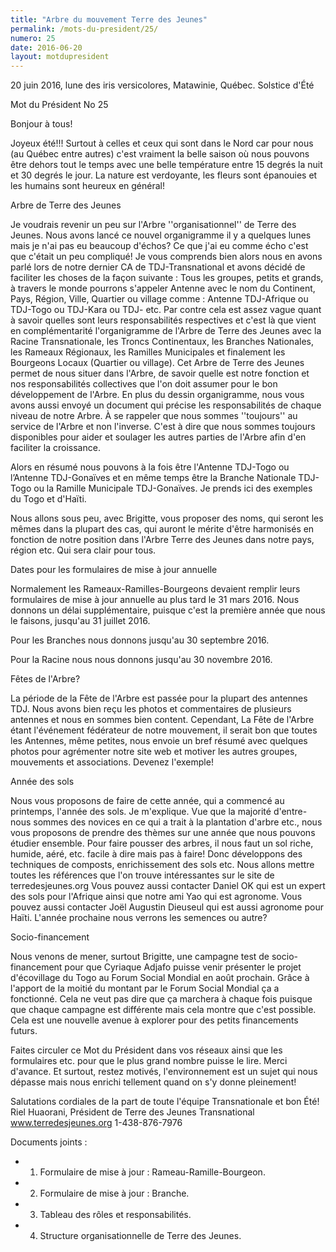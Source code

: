 ```yaml
---
title: "Arbre du mouvement Terre des Jeunes"
permalink: /mots-du-president/25/
numero: 25
date: 2016-06-20
layout: motdupresident
---
```

20 juin 2016, lune des iris versicolores, Matawinie, Québec.
Solstice d'Été

Mot du Président No 25

Bonjour à tous!

Joyeux été!!! Surtout à celles et ceux qui sont dans le Nord car pour nous (au Québec entre autres) c'est vraiment la belle saison où nous pouvons être dehors tout le temps avec une belle température entre 15 degrés la nuit et 30 degrés le jour. La nature est verdoyante, les fleurs sont épanouies et les humains sont heureux en général!

Arbre de Terre des Jeunes

Je voudrais revenir un peu sur l'Arbre ''organisationnel'' de Terre des Jeunes. Nous avons lancé ce nouvel organigramme il y a quelques lunes mais je n'ai pas eu beaucoup d'échos? Ce que j'ai eu comme écho c'est que c'était un peu compliqué! Je vous comprends bien alors nous en avons parlé lors de notre dernier CA de TDJ-Transnational et avons décidé de faciliter les choses de la façon suivante : Tous les groupes, petits et grands, à travers le monde pourrons s'appeler Antenne avec le nom du Continent, Pays, Région, Ville, Quartier ou village comme : Antenne TDJ-Afrique ou TDJ-Togo ou TDJ-Kara ou TDJ- etc. Par contre cela est assez vague quant à savoir quelles sont leurs responsabilités respectives et c'est là que vient en complémentarité l'organigramme de l'Arbre de Terre des Jeunes avec la Racine Transnationale, les Troncs Continentaux, les Branches Nationales, les Rameaux Régionaux, les Ramilles Municipales et finalement les Bourgeons Locaux (Quartier ou village). Cet Arbre de Terre des Jeunes permet de nous situer dans l'Arbre, de savoir quelle est notre fonction et nos responsabilités collectives que l'on doit assumer pour le bon développement de l'Arbre. En plus du dessin organigramme, nous vous avons aussi envoyé un document qui précise les responsabilités de chaque niveau de notre Arbre. À se rappeler que nous sommes ''toujours'' au service de l'Arbre et non l'inverse. C'est à dire que nous sommes toujours disponibles pour aider et soulager les autres parties de l'Arbre afin d'en faciliter la croissance.

Alors en résumé nous pouvons à la fois être l'Antenne TDJ-Togo ou l’Antenne TDJ-Gonaïves et en même temps être la Branche Nationale TDJ-Togo ou la Ramille Municipale TDJ-Gonaïves. Je prends ici des exemples du Togo et d'Haïti.

Nous allons sous peu, avec Brigitte, vous proposer des noms, qui seront les mêmes dans la plupart des cas, qui auront le mérite d'être harmonisés en fonction de notre position dans l'Arbre Terre des Jeunes dans notre pays, région etc. Qui sera clair pour tous.

Dates pour les formulaires de mise à jour annuelle

Normalement les Rameaux-Ramilles-Bourgeons devaient remplir leurs formulaires de mise à jour annuelle au plus tard le 31 mars 2016. Nous donnons un délai supplémentaire, puisque c'est la première année que nous le faisons, jusqu'au 31 juillet 2016.

Pour les Branches nous donnons jusqu'au 30 septembre 2016.

Pour la Racine nous nous donnons jusqu'au 30 novembre 2016.

Fêtes de l'Arbre?

La période de la Fête de l'Arbre est passée pour la plupart des antennes TDJ. Nous avons bien reçu les photos et commentaires de plusieurs antennes et nous en sommes bien content. Cependant, La Fête de l'Arbre étant l'événement fédérateur de notre mouvement, il serait bon que toutes les Antennes, même petites, nous envoie un bref résumé avec quelques photos pour agrémenter notre site web et motiver les autres groupes, mouvements et associations. Devenez l'exemple!

Année des sols 

Nous vous proposons de faire de cette année, qui a commencé au printemps, l'année des sols. Je m'explique. Vue que la majorité d'entre-nous sommes des novices en ce qui a trait à la plantation d'arbre etc., nous vous proposons de prendre des thèmes sur une année que nous pouvons étudier ensemble. Pour faire pousser des arbres, il nous faut un sol riche, humide, aéré, etc. facile à dire mais pas à faire! Donc développons des techniques de composts, enrichissement des sols etc. Nous allons mettre toutes les références que l'on trouve intéressantes sur le site de terredesjeunes.org Vous pouvez aussi contacter Daniel OK qui est un expert des sols pour l'Afrique ainsi que notre ami Yao qui est agronome. Vous pouvez aussi contacter Joël Augustin Dieuseul qui est aussi agronome pour Haïti. L'année prochaine nous verrons les semences ou autre?

Socio-financement 

Nous venons de mener, surtout Brigitte, une campagne test de socio-financement pour que Cyriaque Adjafo puisse venir présenter le projet d'écovillage du Togo au Forum Social Mondial en août prochain. Grâce à l'apport de la moitié du montant par le Forum Social Mondial ça a fonctionné. Cela ne veut pas dire que ça marchera à chaque fois puisque que chaque campagne est différente mais cela montre que c'est possible. Cela est une nouvelle avenue à explorer pour des petits financements futurs.

Faites circuler ce Mot du Président dans vos réseaux ainsi que les formulaires etc. pour que le plus grand nombre puisse le lire. Merci d'avance.
Et surtout, restez motivés, l'environnement est un sujet qui nous dépasse mais nous enrichi tellement quand on s'y donne pleinement!

Salutations cordiales de la part de toute l'équipe Transnationale et bon Été!
 
Riel Huaorani,
Président de Terre des Jeunes Transnational
www.terredesjeunes.org 1-438-876-7976

Documents joints :

* 1) Formulaire de mise à jour : Rameau-Ramille-Bourgeon.
* 2) Formulaire de mise à jour : Branche.
* 3) Tableau des rôles et responsabilités.
* 4) Structure organisationnelle de Terre des Jeunes.
